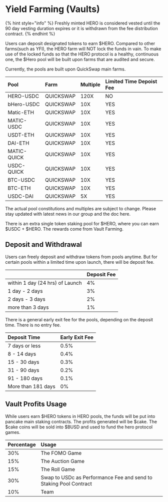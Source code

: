 # Yield Farming \(Vaults\)

{% hint style="info" %}
Freshly minted HERO is considered vested until the 90 day vesting duration expires or it is withdrawn from the fee distribution contract.
{% endhint %}

Users can deposit designated tokens to earn $HERO. Compared to other farms\(such as YFI\), the HERO farm will NOT lock the funds in vain. To make use of the locked funds so that the HERO protocol is a healthy, continuous one, the $Hero pool will be built upon farms that are audited and secure.

Currently, the pools are built upon QuickSwap main farms.

| Pool | Farm | Multiple | Limited Time Depoist Fee |
| :--- | :--- | :--- | :--- |
| HERO-USDC | QUICKSWAP | 120X | NO |
| bHero-USDC | QUICKSWAP | 10X | YES |
| Matic-ETH | QUICKSWAP | 10X | YES |
| MATIC-USDC | QUICKSWAP | 10X | YES |
| USDT-ETH  | QUICKSWAP | 10X | YES |
| DAI-ETH | QUICKSWAP | 10X | YES |
| MATIC-QUICK | QUICKSWAP | 10X | YES |
| USDC-QUICK | QUICKSWAP | 10X | YES |
| BTC-USDC | QUICKSWAP | 10X | YES |
| BTC-ETH | QUICKSWAP | 10X | YES |
| USDC-DAI | QUICKSWAP | 5X | YES |

The actual pool constitutions and multiples are subject to change. Please stay updated with latest news in our group and the doc here.

There is an extra single token staking pool for $HERO, where you can earn $USDC + $HERO. The rewards come from Vault Farming.

## Deposit and Withdrawal

Users can freely deposit and withdraw tokens from pools anytime. But for certain pools within a limited time upon launch, there will be deposit fee. 

|  | Deposit Fee |
| :--- | :--- |
| within 1 day \(24 hrs\) of Launch | 4% |
| 1 day - 2 days | 3% |
| 2 days - 3 days | 2% |
| more than 3 days | 1% |

There is a general early exit fee for the pools, depending on the deposit time. There is no entry fee.

| Deposit Time | Early Exit Fee |
| :--- | :--- |
| 7 days or less | 0.5% |
| 8 - 14 days | 0.4% |
| 15 - 30 days | 0.3% |
| 31 - 90 days | 0.2% |
| 91 - 180 days | 0.1% |
| More than 181 days | 0% |

## Vault Profits Usage

While users earn $HERO tokens in HERO pools, the funds will be put into pancake main staking contracts. The profits generated will be $cake. The $cake coins will be sold into $BUSD and used to fund the hero protocol games.

| Percentage | Usage |
| :--- | :--- |
| 30% | The FOMO Game |
| 15% | The Auction Game |
| 15% | The Roll Game |
| 30% | Swap to USDc as Performance Fee and send to Staking Pool Contract |
| 10% | Team |

